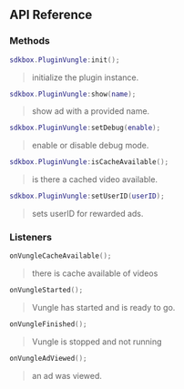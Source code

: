 ## API Reference

### Methods
```lua
sdkbox.PluginVungle:init();
```
> initialize the plugin instance.

```lua
sdkbox.PluginVungle:show(name);
```
> show ad with a provided name.

```lua
sdkbox.PluginVungle:setDebug(enable);
```
> enable or disable debug mode.

```lua
sdkbox.PluginVungle:isCacheAvailable();
```
> is there a cached video available.

```lua
sdkbox.PluginVungle:setUserID(userID);
```
> sets userID for rewarded ads.

### Listeners
```lua
onVungleCacheAvailable();
```
> there is cache available of videos

```lua
onVungleStarted();
```
> Vungle has started and is ready to go.

```lua
onVungleFinished();
```
> Vungle is stopped and not running

```lua
onVungleAdViewed();
```
> an ad was viewed.
